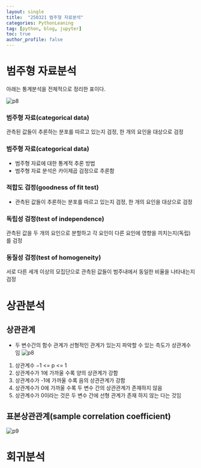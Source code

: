 ```yaml
---
layout: single
title:  "250321 범주형 자료분석"
categories: PythonLeaning
tag: [python, blog, jupyter]
toc: true
author_profile: false
---
```


<head>
  <style>
    table.dataframe {
      white-space: normal;
      width: 100%;
      height: 240px;
      display: block;
      overflow: auto;
      font-family: Arial, sans-serif;
      font-size: 0.9rem;
      line-height: 20px;
      text-align: center;
      border: 0px !important;
    }

    table.dataframe th {
      text-align: center;
      font-weight: bold;
      padding: 8px;
    }

    table.dataframe td {
      text-align: center;
      padding: 8px;
    }

    table.dataframe tr:hover {
      background: #b8d1f3; 
    }

    .output_prompt {
      overflow: auto;
      font-size: 0.9rem;
      line-height: 1.45;
      border-radius: 0.3rem;
      -webkit-overflow-scrolling: touch;
      padding: 0.8rem;
      margin-top: 0;
      margin-bottom: 15px;
      font: 1rem Consolas, "Liberation Mono", Menlo, Courier, monospace;
      color: $code-text-color;
      border: solid 1px $border-color;
      border-radius: 0.3rem;
      word-break: normal;
      white-space: pre;
    }

  .dataframe tbody tr th:only-of-type {
      vertical-align: middle;
  }

  .dataframe tbody tr th {
      vertical-align: top;
  }

  .dataframe thead th {
      text-align: center !important;
      padding: 8px;
  }

  .page__content p {
      margin: 0 0 0px !important;
  }

  .page__content p > strong {
    font-size: 0.8rem !important;
  }

  </style>
</head>


# **범주형 자료분석**


아래는 통계분석을 전체적으로 정리한 표이다. 

![p8](https://media.discordapp.net/attachments/1351886685637578783/1352583580374798388/2025-03-21_190225.png?ex=67de8b1f&is=67dd399f&hm=14ecd9b85b04c523db7996e27208f3aa96ab1e8b2fc37ee0efae606051e69964&=&format=webp&quality=lossless&width=1271&height=661)



### **범주형 자료(categorical data)**
관측된 값들이 추론하는 분포를 따르고 있는지 검정, 한 개의 요인을 대상으로 검정  

### **범주형 자료(categorical data)**
* 범주형 자료에 대한 통계적 추론 방법
* 범주형 자료 분석은 카이제곱 검정으로 추론함

### **적합도 검정(goodness of fit test)**
* 관측된 값들이 추론하는 분포를 따르고 있는지 검정, 한 개의 요인을 대상으로 검정
  
### **독립성 검정(test of independence)**
관측된 값을 두 개의 요인으로 분할하고 각 요인이 다른 요인에 영향을 끼치는지(독립)를 검정  

### **동질성 검정(test of homogeneity)**
서로 다른 세개 이상의 모집단으로 관측된 값들이 범주내에서 동일한 비율을 나타내는지 검정

# **상관분석**
## **상관관계**
* 두 변수간의 함수 관계가 선형적인 관계가 있는지 파악할 수 있는 측도가 상관계수 임
![p8](https://media.discordapp.net/attachments/1351886685637578783/1352586594758168627/2025-03-21_191557.png?ex=67de8dee&is=67dd3c6e&hm=1b139761797c5004fd599897fa3cde6b92c140ee4905b07e3ec043a4ce4da4c4&=&format=webp&quality=lossless&width=608&height=128)
1) 상관계수 −1 <= p <= 1
2) 상관계수가 1에 가까울 수록 양의 상관계가 강함
3) 상관계수가 -1에 가까울 수록 음의 상관관계가 강함
4) 상관계수가 0에 가까울 수록 두 변수 간의 상관관계가 존재하지 않음
5) 상관계수가 0이라는 것은 두 변수 간에 선형 관계가 존재 하지 않는 다는 것임

## **표본상관관계(sample correlation coefficient)**
![p9](https://media.discordapp.net/attachments/1351886685637578783/1352586981963464734/2025-03-21_191733.png?ex=67de8e4a&is=67dd3cca&hm=390c44ab3183ee8ddd506649a618ab906b9babbe7087b3c86b362acff1c37f2a&=&format=webp&quality=lossless&width=520&height=88)



# **회귀분석**










